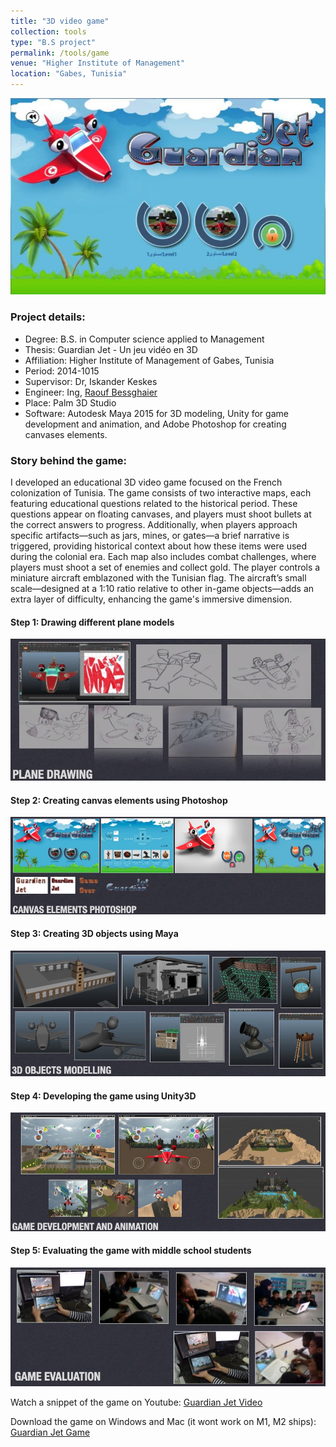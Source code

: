 ```yaml
---
title: "3D video game"
collection: tools
type: "B.S project"
permalink: /tools/game
venue: "Higher Institute of Management" 
location: "Gabes, Tunisia"
---
```


![3D game](../images/game.png) 

### Project details: 

- Degree: B.S. in Computer science applied to Management
- Thesis: Guardian Jet - Un jeu vidéo en 3D
- Affiliation: Higher Institute of Management of Gabes, Tunisia
- Period: 2014-1015
- Supervisor: Dr, Iskander Keskes
- Engineer: Ing, [Raouf Bessghaier](https://www.linkedin.com/in/bessghaier-raouf/)
- Place: Palm 3D Studio
- Software: Autodesk Maya 2015 for 3D modeling, Unity for game development and animation, and Adobe Photoshop for creating canvases elements.

### Story behind the game: 

I developed an educational 3D video game focused on the French colonization of Tunisia. The game consists of two interactive maps, each featuring educational questions related to the historical period. These questions appear on floating canvases, and players must shoot bullets at the correct answers to progress. Additionally, when players approach specific artifacts—such as jars, mines, or gates—a brief narrative is triggered, providing historical context about how these items were used during the colonial era. Each map also includes combat challenges, where players must shoot a set of enemies and collect gold. The player controls a miniature aircraft emblazoned with the Tunisian flag. The aircraft’s small scale—designed at a 1:10 ratio relative to other in-game objects—adds an extra layer of difficulty, enhancing the game's immersive dimension.


#### Step 1: Drawing different plane models

![1step](../images/plane.png)

#### Step 2: Creating canvas elements using Photoshop

![2step](../images/canvas.png)

#### Step 3: Creating 3D objects using Maya

![3step](../images/maya.png)

#### Step 4: Developing the game using Unity3D

![4step](../images/unity.png)

#### Step 5: Evaluating the game with middle school students

![5step](../images/evaluation.png)


Watch a snippet of the game on Youtube: [Guardian Jet Video](https://www.youtube.com/watch?v=AfkVj9_Abb0)


Download the game on Windows and Mac (it wont work on M1, M2 ships): [Guardian Jet Game](https://drive.google.com/drive/folders/1CSrYVe97ZvMtAqk9XwDNyMDWM1zPjUDg?usp=share_link)



